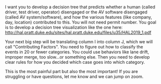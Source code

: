 I want you to develop a decision tree that predicts whether a human (called driver, test driver, operator)
disengaged or the AV software disengaged (called AV system/software),
and how the various features (like company, day, location) contributed to this.
You will not need permit number.
You goal is to develop a decision tree visualization like the one here: http://hal.pratt.duke.edu/sites/hal.pratt.duke.edu/files/u35/HAL2019_1.pdf

Your next big step will be translating column I into column J, which we will call "Contributing Factors". You need to figure out how to classify the events in 20 or fewer categories. You could use behaviors like lane drift, improper merge, too slow...or something else.  Then you need to develop clear rules for how you decided which case goes into which category.

This is the most painful part but also the most important! If you are struggling or have questions, let me know and we can jump on zoom.